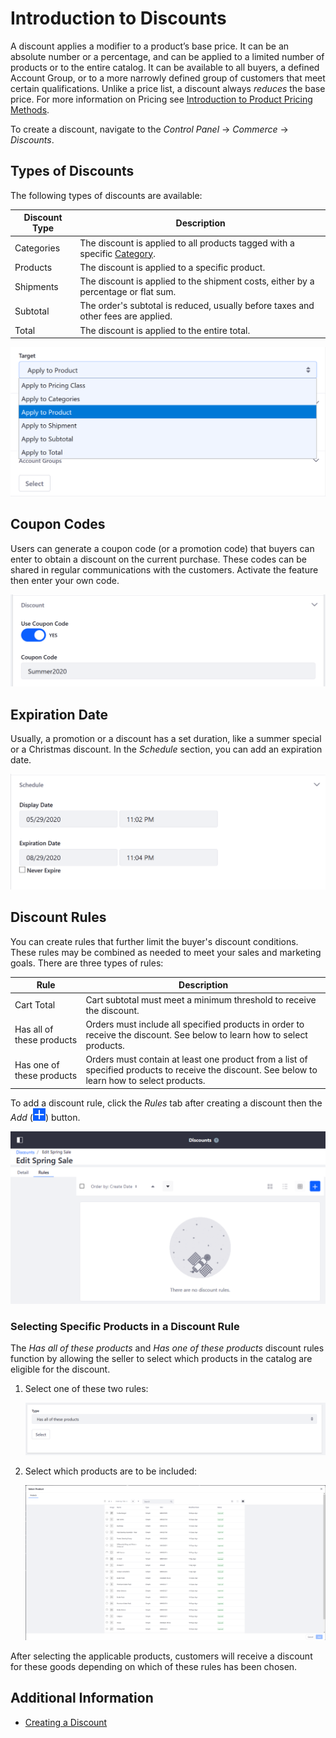 # Introduction to Discounts

A discount applies a modifier to a product’s base price. It can be an absolute number or a percentage, and can be applied to a limited number of products or to the entire catalog. It can be available to all buyers, a defined Account Group, or to a more narrowly defined group of customers that meet certain qualifications. Unlike a price list, a discount always _reduces_ the base price. For more information on Pricing see [Introduction to Product Pricing Methods](../managing-a-catalog/managing-price/introduction-to-product-pricing-methods.md).

To create a discount, navigate to the _Control Panel_ &rarr; _Commerce_ &rarr; _Discounts_.

## Types of Discounts

The following types of discounts are available:

| Discount Type | Description |
| --- | --- |
| Categories | The discount is applied to all products tagged with a specific [Category](../managing-a-catalog/creating-and-managing-products/products/organizing-your-catalog-with-product-categories.md). |
| Products | The discount is applied to a specific product.  |
| Shipments | The discount is applied to the shipment costs, either by a percentage or flat sum. |
| Subtotal | The order's subtotal is reduced, usually before taxes and other fees are applied. |
| Total | The discount is applied to the entire total. |

<!-- | Pricing Class | The discount is applied to all products in the same Product Group. | -->

![Select a Discount Type.](./introduction-to-discounts/images/01.png)

<!--

The devs inadvertently added Pricing Class as a new discount type which adds a third tab called Pricing Classes. Unfortunately, it is not usable because the rest of the feature is not completed. It should be released in the 2.1.2 release.

-->

## Coupon Codes

Users can generate a coupon code (or a promotion code) that buyers can enter to obtain a discount on the current purchase. These codes can be shared in regular communications with the customers. Activate the feature then enter your own code.

![Activate the Coupon Code feature and enter a coupon code for this discount type.](./introduction-to-discounts/images/02.png)

## Expiration Date

Usually, a promotion or a discount has a set duration, like a summer special or a Christmas discount. In the _Schedule_ section, you can add an expiration date.

![Activate the Coupon Code feature and enter a coupon code for this discount type.](./introduction-to-discounts/images/03.png)

## Discount Rules

You can create rules that further limit the buyer's discount conditions. These rules may be combined as needed to meet your sales and marketing goals. There are three types of rules:

| Rule | Description |
| --- | --- |
| Cart Total | Cart subtotal must meet a minimum threshold to receive the discount. |
| Has all of these products | Orders must include all specified products in order to receive the discount. See below to learn how to select products. |
| Has one of these products | Orders must contain at least one product from a list of specified products to receive the discount. See below to learn how to select products. |

To add a discount rule, click the _Rules_ tab after creating a discount then the _Add_ (![add icon](../images/icon-add.png))  button.

![Add a discount rule.](./introduction-to-discounts/images/04.png)

### Selecting Specific Products in a Discount Rule

The _Has all of these products_ and _Has one of these products_ discount rules function by allowing the seller to select which products in the catalog are eligible for the discount.

1. Select one of these two rules:

   ![Discount rule types dropdown](./introduction-to-discounts/images/05.png)

1. Select which products are to be included:

   ![Product selection for the discount](./introduction-to-discounts/images/06.png)

After selecting the applicable products, customers will receive a discount for these goods depending on which of these rules has been chosen.

## Additional Information

* [Creating a Discount](./creating-a-discount.md)
